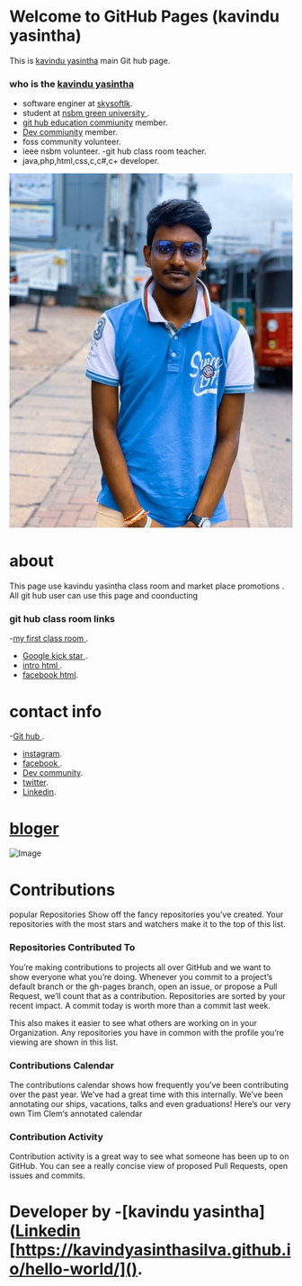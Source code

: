 # Welcome to GitHub Pages (kavindu yasintha)

This is  [kavindu yasintha](https://github.com/kavindyasinthasilva) main Git hub page.

### who is the [kavindu yasintha](https://github.com/kavindyasinthasilva) 

- software enginer at [skysoftlk](https://github.com/skysoftlk).
- student at [nsbm green university ](http://www.nsbm.ac.lk/).
-  [git hub education commiunity](https://education.github.community/u/kavindyasinthasilva/summary) member.
- [Dev commiunity](https://dev.to/kavindyasinthasilva) member.
- foss community volunteer.
- ieee nsbm volunteer.
-git hub class room teacher.
- java,php,html,css,c,c#,c+ developer.

![Image](https://github.com/kavindyasinthasilva/hello-world/blob/master/EISeQlIW4AAgCh1.jpg)

# about
This page use kavindu yasintha class room and market place promotions .
All git hub user can use this page and coonducting

### git hub class room links

 -[my first class room ](https://classroom.github.com/a/WupDIoOW).
- [Google kick star ](https://classroom.github.com/a/Z3VdOcYe).
- [intro html  ](https://classroom.github.com/a/Sfg1RL-c).
- [facebook html](https://classroom.github.com/a/bfHGmHIn).

# contact info

 -[Git hub ](https://github.com/kavindyasinthasilva).
- [instagram](https://www.instagram.com/_k.yasintha_silva_/).
- [facebook ](https://www.facebook.com/S.H.K.Yasintha).
- [Dev community](https://dev.to/kavindyasinthasilva).
- [twitter](https://twitter.com/KYasintha).
-  [Linkedin](https://www.linkedin.com/in/s-kavindu-yasintha-sliva-b0378b182/).

# [bloger](https://kavinduyasintha.blogspot.com/) 

![Image](https://www.instagram.com/p/B4PH_lsF0_S/?utm_source=ig_web_copy_link)

# Contributions 

popular Repositories
Show off the fancy repositories you’ve created. Your repositories with the most stars and watchers make it to the top of this list.

### Repositories Contributed To
You’re making contributions to projects all over GitHub and we want to show everyone what you’re doing. Whenever you commit to a project’s default branch or the gh-pages branch, open an issue, or propose a Pull Request, we’ll count that as a contribution. Repositories are sorted by your recent impact. A commit today is worth more than a commit last week.

This also makes it easier to see what others are working on in your Organization. Any repositories you have in common with the profile you’re viewing are shown in this list.

 ### Contributions Calendar
The contributions calendar shows how frequently you’ve been contributing over the past year. We’ve had a great time with this internally. We’ve been annotating our ships, vacations, talks and even graduations! Here’s our very own Tim Clem‘s annotated calendar
 ### Contribution Activity
Contribution activity is a great way to see what someone has been up to on GitHub. You can see a really concise view of proposed Pull Requests, open issues and commits.

                                           
#                                                  Developer by -[kavindu yasintha]([Linkedin](https://kavindyasinthasilva.github.io/hello-world/)              [https://kavindyasinthasilva.github.io/hello-world/]().











